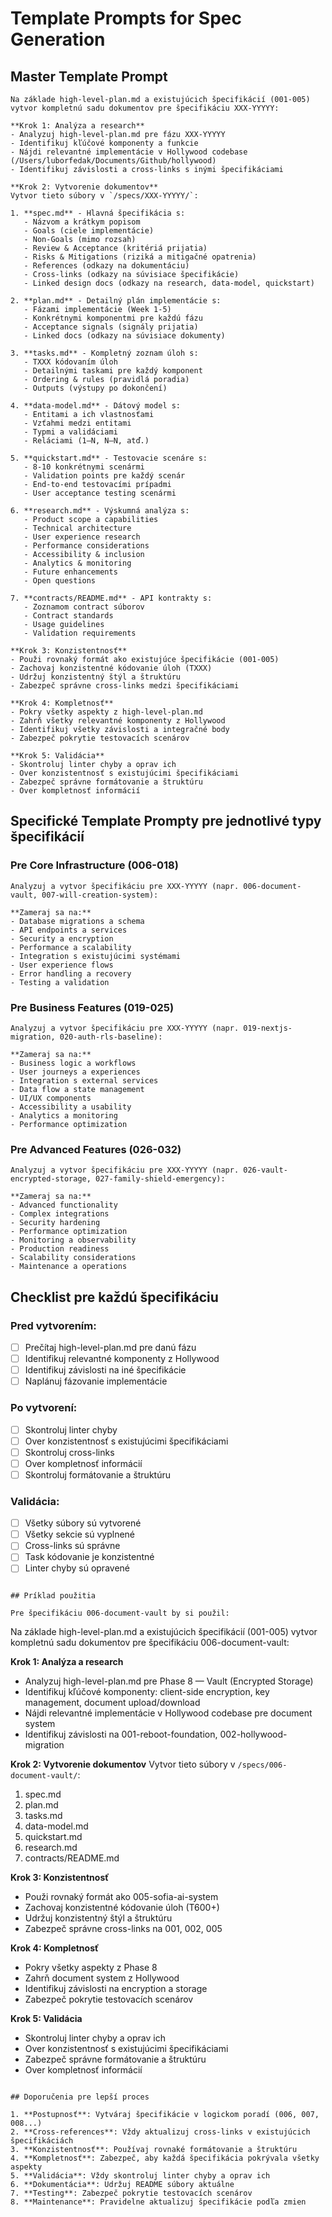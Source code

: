 # Template Prompts for Spec Generation

## Master Template Prompt

```
Na základe high-level-plan.md a existujúcich špecifikácií (001-005) vytvor kompletnú sadu dokumentov pre špecifikáciu XXX-YYYYY:

**Krok 1: Analýza a research**
- Analyzuj high-level-plan.md pre fázu XXX-YYYYY
- Identifikuj kľúčové komponenty a funkcie
- Nájdi relevantné implementácie v Hollywood codebase (/Users/luborfedak/Documents/Github/hollywood)
- Identifikuj závislosti a cross-links s inými špecifikáciami

**Krok 2: Vytvorenie dokumentov**
Vytvor tieto súbory v `/specs/XXX-YYYYY/`:

1. **spec.md** - Hlavná špecifikácia s:
   - Názvom a krátkym popisom
   - Goals (ciele implementácie)
   - Non-Goals (mimo rozsah)
   - Review & Acceptance (kritériá prijatia)
   - Risks & Mitigations (riziká a mitigačné opatrenia)
   - References (odkazy na dokumentáciu)
   - Cross-links (odkazy na súvisiace špecifikácie)
   - Linked design docs (odkazy na research, data-model, quickstart)

2. **plan.md** - Detailný plán implementácie s:
   - Fázami implementácie (Week 1-5)
   - Konkrétnymi komponentmi pre každú fázu
   - Acceptance signals (signály prijatia)
   - Linked docs (odkazy na súvisiace dokumenty)

3. **tasks.md** - Kompletný zoznam úloh s:
   - TXXX kódovaním úloh
   - Detailnými taskami pre každý komponent
   - Ordering & rules (pravidlá poradia)
   - Outputs (výstupy po dokončení)

4. **data-model.md** - Dátový model s:
   - Entitami a ich vlastnosťami
   - Vzťahmi medzi entitami
   - Typmi a validáciami
   - Reláciami (1—N, N—N, atď.)

5. **quickstart.md** - Testovacie scenáre s:
   - 8-10 konkrétnymi scenármi
   - Validation points pre každý scenár
   - End-to-end testovacími prípadmi
   - User acceptance testing scenármi

6. **research.md** - Výskumná analýza s:
   - Product scope a capabilities
   - Technical architecture
   - User experience research
   - Performance considerations
   - Accessibility & inclusion
   - Analytics & monitoring
   - Future enhancements
   - Open questions

7. **contracts/README.md** - API kontrakty s:
   - Zoznamom contract súborov
   - Contract standards
   - Usage guidelines
   - Validation requirements

**Krok 3: Konzistentnosť**
- Použi rovnaký formát ako existujúce špecifikácie (001-005)
- Zachovaj konzistentné kódovanie úloh (TXXX)
- Udržuj konzistentný štýl a štruktúru
- Zabezpeč správne cross-links medzi špecifikáciami

**Krok 4: Kompletnosť**
- Pokry všetky aspekty z high-level-plan.md
- Zahrň všetky relevantné komponenty z Hollywood
- Identifikuj všetky závislosti a integračné body
- Zabezpeč pokrytie testovacích scenárov

**Krok 5: Validácia**
- Skontroluj linter chyby a oprav ich
- Over konzistentnosť s existujúcimi špecifikáciami
- Zabezpeč správne formátovanie a štruktúru
- Over kompletnosť informácií
```

## Specifické Template Prompty pre jednotlivé typy špecifikácií

### Pre Core Infrastructure (006-018)
```
Analyzuj a vytvor špecifikáciu pre XXX-YYYYY (napr. 006-document-vault, 007-will-creation-system):

**Zameraj sa na:**
- Database migrations a schema
- API endpoints a services
- Security a encryption
- Performance a scalability
- Integration s existujúcimi systémami
- User experience flows
- Error handling a recovery
- Testing a validation
```

### Pre Business Features (019-025)
```
Analyzuj a vytvor špecifikáciu pre XXX-YYYYY (napr. 019-nextjs-migration, 020-auth-rls-baseline):

**Zameraj sa na:**
- Business logic a workflows
- User journeys a experiences
- Integration s external services
- Data flow a state management
- UI/UX components
- Accessibility a usability
- Analytics a monitoring
- Performance optimization
```

### Pre Advanced Features (026-032)
```
Analyzuj a vytvor špecifikáciu pre XXX-YYYYY (napr. 026-vault-encrypted-storage, 027-family-shield-emergency):

**Zameraj sa na:**
- Advanced functionality
- Complex integrations
- Security hardening
- Performance optimization
- Monitoring a observability
- Production readiness
- Scalability considerations
- Maintenance a operations
```

## Checklist pre každú špecifikáciu

### Pred vytvorením:
- [ ] Prečítaj high-level-plan.md pre danú fázu
- [ ] Identifikuj relevantné komponenty z Hollywood
- [ ] Identifikuj závislosti na iné špecifikácie
- [ ] Naplánuj fázovanie implementácie

### Po vytvorení:
- [ ] Skontroluj linter chyby
- [ ] Over konzistentnosť s existujúcimi špecifikáciami
- [ ] Skontroluj cross-links
- [ ] Over kompletnosť informácií
- [ ] Skontroluj formátovanie a štruktúru

### Validácia:
- [ ] Všetky súbory sú vytvorené
- [ ] Všetky sekcie sú vyplnené
- [ ] Cross-links sú správne
- [ ] Task kódovanie je konzistentné
- [ ] Linter chyby sú opravené
```

## Príklad použitia

Pre špecifikáciu 006-document-vault by si použil:

```
Na základe high-level-plan.md a existujúcich špecifikácií (001-005) vytvor kompletnú sadu dokumentov pre špecifikáciu 006-document-vault:

**Krok 1: Analýza a research**
- Analyzuj high-level-plan.md pre Phase 8 — Vault (Encrypted Storage)
- Identifikuj kľúčové komponenty: client-side encryption, key management, document upload/download
- Nájdi relevantné implementácie v Hollywood codebase pre document system
- Identifikuj závislosti na 001-reboot-foundation, 002-hollywood-migration

**Krok 2: Vytvorenie dokumentov**
Vytvor tieto súbory v `/specs/006-document-vault/`:
1. spec.md
2. plan.md  
3. tasks.md
4. data-model.md
5. quickstart.md
6. research.md
7. contracts/README.md

**Krok 3: Konzistentnosť**
- Použi rovnaký formát ako 005-sofia-ai-system
- Zachovaj konzistentné kódovanie úloh (T600+)
- Udržuj konzistentný štýl a štruktúru
- Zabezpeč správne cross-links na 001, 002, 005

**Krok 4: Kompletnosť**
- Pokry všetky aspekty z Phase 8
- Zahrň document system z Hollywood
- Identifikuj závislosti na encryption a storage
- Zabezpeč pokrytie testovacích scenárov

**Krok 5: Validácia**
- Skontroluj linter chyby a oprav ich
- Over konzistentnosť s existujúcimi špecifikáciami
- Zabezpeč správne formátovanie a štruktúru
- Over kompletnosť informácií
```

## Doporučenia pre lepší proces

1. **Postupnosť**: Vytváraj špecifikácie v logickom poradí (006, 007, 008...)
2. **Cross-references**: Vždy aktualizuj cross-links v existujúcich špecifikáciách
3. **Konzistentnosť**: Používaj rovnaké formátovanie a štruktúru
4. **Kompletnosť**: Zabezpeč, aby každá špecifikácia pokrývala všetky aspekty
5. **Validácia**: Vždy skontroluj linter chyby a oprav ich
6. **Dokumentácia**: Udržuj README súbory aktuálne
7. **Testing**: Zabezpeč pokrytie testovacích scenárov
8. **Maintenance**: Pravidelne aktualizuj špecifikácie podľa zmien
